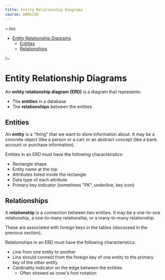 ```yaml
---
title: Entity Relationship Diagrams
course: DBMS110
---
```


~.toc

- [Entity Relationship Diagrams](#entity-relationship-diagrams)
  - [Entities](#entities)
  - [Relationships](#relationships)

/~

# Entity Relationship Diagrams

An **entity relationship diagram (ERD)** is a diagram that represents:

- The **entities** in a database
- The **relationships** between the entities

## Entities

An **entity** is a "thing" that we want to store information about. It may be a concrete object (like a person or a car) or an abstract concept (like a bank account or purchase information).

Entities in an ERD must have the following characteristics:

- Rectangle shape
- Entity name at the top
- Attributes listed inside the rectangle
- Data type of each attribute
- Primary key indicator (sometimes "PK", underline, key icon)

## Relationships

A **relationship** is a connection between two entities. It may be a one-to-one relationship, a one-to-many relationship, or a many-to-many relationship.

These are associated with foreign keys in the tables (discussed in the previous section).

Relationships in an ERD must have the following characteristics:

- Line from one entity to another
- Line should connect from the foreign key of one entity to the primary key of the other entity
- Cardinality indicator on the edge between the entities
  - Often showed as crow's foot notation
